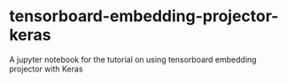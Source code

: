 # tensorboard-embedding-projector-keras
A jupyter notebook for the tutorial on using tensorboard embedding projector with Keras
